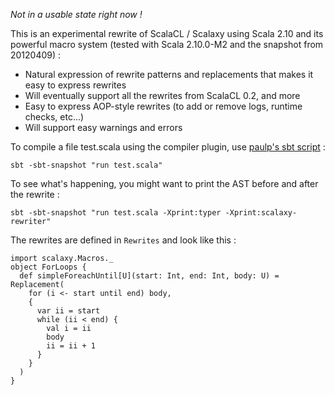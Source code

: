 *Not in a usable state right now !*

This is an experimental rewrite of ScalaCL / Scalaxy using Scala 2.10 and its powerful macro system (tested with Scala 2.10.0-M2 and the snapshot from 20120409) :

*   Natural expression of rewrite patterns and replacements that makes it easy to express rewrites
*   Will eventually support all the rewrites from ScalaCL 0.2, and more
*   Easy to express AOP-style rewrites (to add or remove logs, runtime checks, etc...)
*   Will support easy warnings and errors

To compile a file test.scala using the compiler plugin, use [paulp's sbt script](https://github.com/paulp/sbt-extras) :

    sbt -sbt-snapshot "run test.scala"

To see what's happening, you might want to print the AST before and after the rewrite :

    sbt -sbt-snapshot "run test.scala -Xprint:typer -Xprint:scalaxy-rewriter"
    
The rewrites are defined in `Rewrites` and look like this :

	import scalaxy.Macros._
	object ForLoops {
	  def simpleForeachUntil[U](start: Int, end: Int, body: U) = Replacement(
		for (i <- start until end) body,
		{
		  var ii = start
		  while (ii < end) {
			val i = ii
			body
			ii = ii + 1  
		  }
		}
	  )
	}

